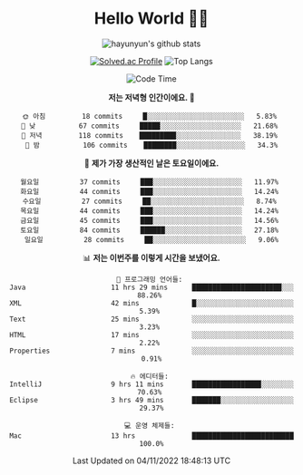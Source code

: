 <div align="center">

# Hello World 🙋‍♀️

![hayunyun's github stats](https://github-readme-stats.vercel.app/api?username=hayunyun&show_icons=true) 

 
[![Solved.ac Profile](http://mazassumnida.wtf/api/generate_badge?boj=hayunyun)](https://solved.ac/hayunyun)
 ![Top Langs](https://github-readme-stats.vercel.app/api/top-langs/?username=hayunyun&layout=compact)

<!--START_SECTION:waka-->
![Code Time](http://img.shields.io/badge/Code%20Time-551%20hrs%2048%20mins-blue)

**저는 저녁형 인간이에요. 🦉** 

```text
🌞 아침         18 commits     █░░░░░░░░░░░░░░░░░░░░░░░░   5.83% 
🌆 낮　         67 commits     █████░░░░░░░░░░░░░░░░░░░░   21.68% 
🌃 저녁         118 commits    █████████░░░░░░░░░░░░░░░░   38.19% 
🌙 밤　         106 commits    ████████░░░░░░░░░░░░░░░░░   34.3%

```
📅 **제가 가장 생산적인 날은 토요일이에요.** 

```text
월요일          37 commits     ███░░░░░░░░░░░░░░░░░░░░░░   11.97% 
화요일          44 commits     ███░░░░░░░░░░░░░░░░░░░░░░   14.24% 
수요일          27 commits     ██░░░░░░░░░░░░░░░░░░░░░░░   8.74% 
목요일          44 commits     ███░░░░░░░░░░░░░░░░░░░░░░   14.24% 
금요일          45 commits     ███░░░░░░░░░░░░░░░░░░░░░░   14.56% 
토요일          84 commits     ██████░░░░░░░░░░░░░░░░░░░   27.18% 
일요일          28 commits     ██░░░░░░░░░░░░░░░░░░░░░░░   9.06%

```


📊 **저는 이번주를 이렇게 시간을 보냈어요.** 

```text
💬 프로그래밍 언어들: 
Java                     11 hrs 29 mins      ██████████████████████░░░   88.26% 
XML                      42 mins             █░░░░░░░░░░░░░░░░░░░░░░░░   5.39% 
Text                     25 mins             ░░░░░░░░░░░░░░░░░░░░░░░░░   3.23% 
HTML                     17 mins             ░░░░░░░░░░░░░░░░░░░░░░░░░   2.22% 
Properties               7 mins              ░░░░░░░░░░░░░░░░░░░░░░░░░   0.91%

🔥 에디터들: 
IntelliJ                 9 hrs 11 mins       █████████████████░░░░░░░░   70.63% 
Eclipse                  3 hrs 49 mins       ███████░░░░░░░░░░░░░░░░░░   29.37%

💻 운영 체제들: 
Mac                      13 hrs              █████████████████████████   100.0%

```


 Last Updated on 04/11/2022 18:48:13 UTC
<!--END_SECTION:waka-->

<!--
**hayunyun/hayunyun** is a ✨ _special_ ✨ repository because its `README.md` (this file) appears on your GitHub profile.

Here are some ideas to get you started:

- 🔭 I’m currently working on ...
- 🌱 I’m currently learning ...
- 👯 I’m looking to collaborate on ...
- 🤔 I’m looking for help with ...
- 💬 Ask me about ...
- 📫 How to reach me: ...
- 😄 Pronouns: ...
- ⚡ Fun fact: ...
-->




